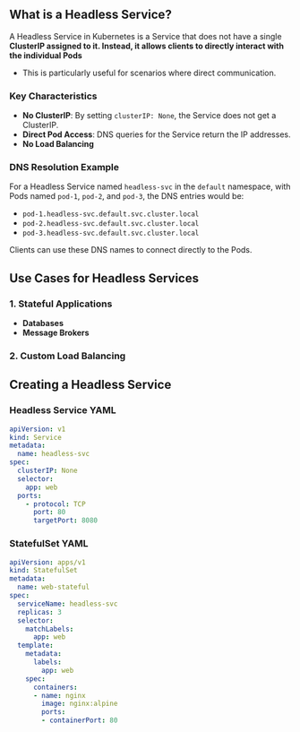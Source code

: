 

## What is a Headless Service?

A Headless Service in Kubernetes is a Service that does not have a single **ClusterIP assigned to it. Instead, it allows clients to directly interact with the individual Pods** 
- This is particularly useful for scenarios where direct communication.

### Key Characteristics

- **No ClusterIP**: By setting `clusterIP: None`, the Service does not get a ClusterIP.
- **Direct Pod Access**: DNS queries for the Service return the IP addresses.
- **No Load Balancing**

### DNS Resolution Example

For a Headless Service named `headless-svc` in the `default` namespace, with Pods named `pod-1`, `pod-2`, and `pod-3`, the DNS entries would be:

- `pod-1.headless-svc.default.svc.cluster.local`
- `pod-2.headless-svc.default.svc.cluster.local`
- `pod-3.headless-svc.default.svc.cluster.local`

Clients can use these DNS names to connect directly to the Pods.

## Use Cases for Headless Services

### 1. **Stateful Applications**
- **Databases** 
- **Message Brokers**

### 2. **Custom Load Balancing**

## Creating a Headless Service

### Headless Service YAML

```yaml
apiVersion: v1
kind: Service
metadata:
  name: headless-svc
spec:
  clusterIP: None
  selector:
    app: web
  ports:
    - protocol: TCP
      port: 80
      targetPort: 8080
```

### StatefulSet YAML

```yaml
apiVersion: apps/v1
kind: StatefulSet
metadata:
  name: web-stateful
spec:
  serviceName: headless-svc
  replicas: 3
  selector:
    matchLabels:
      app: web
  template:
    metadata:
      labels:
        app: web
    spec:
      containers:
      - name: nginx
        image: nginx:alpine
        ports:
        - containerPort: 80
```
